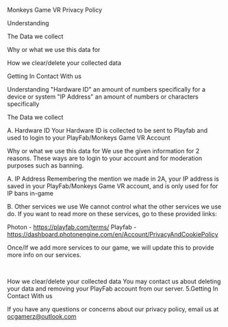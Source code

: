 Monkeys Game VR Privacy Policy

Understanding

The Data we collect

Why or what we use this data for

How we clear/delete your collected data

Getting In Contact With us

Understanding "Hardware ID" an amount of numbers specifically for a device or system "IP Address" an amount of numbers or characters specifically

The Data we collect

A. Hardware ID Your Hardware ID is collected to be sent to Playfab and used to login to your PlayFab/Monkeys Game VR Account

Why or what we use this data for
We use the given information for 2 reasons. These ways are to login to your account and for moderation purposes such as banning.

A. IP Address Remembering the mention we made in 2A, your IP address is saved in your PlayFab/Monkeys Game VR account, and is only used for for IP bans in-game

B. Other services we use We cannot control what the other services we use do. If you want to read more on these services, go to these provided links:

Photon - https://playfab.com/terms/ Playfab - https://dashboard.photonengine.com/en/Account/PrivacyAndCookiePolicy

Once/If we add more services to our game, we will update this to provide more info on our services.

​

How we clear/delete your collected data You may contact us about deleting your data and removing your PlayFab account from our server.
5.Getting In Contact With us

If you have any questions or concerns about our privacy policy, email us at ocgamerz@outlook.com
